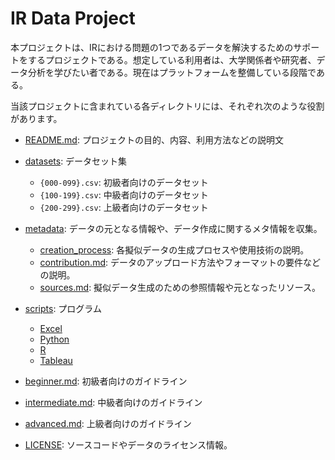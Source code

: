 # IR Data Project

本プロジェクトは、IRにおける問題の1つであるデータを解決するためのサポートをするプロジェクトである。想定している利用者は、大学関係者や研究者、データ分析を学びたい者である。現在はプラットフォームを整備している段階である。

当該プロジェクトに含まれている各ディレクトリには、それぞれ次のような役割があります。

- [README.md](README.md): プロジェクトの目的、内容、利用方法などの説明文

- [datasets](/datasets): データセット集
  - `{000-099}.csv`: 初級者向けのデータセット
  - `{100-199}.csv`: 中級者向けのデータセット
  - `{200-299}.csv`: 上級者向けのデータセット

- [metadata](/metadata): データの元となる情報や、データ作成に関するメタ情報を収集。
  - [creation_process](/creation_process): 各擬似データの生成プロセスや使用技術の説明。
  - [contribution.md](/contribution.md): データのアップロード方法やフォーマットの要件などの説明。
  - [sources.md](/sources.md): 擬似データ生成のための参照情報や元となったリソース。

- [scripts](/scripts): プログラム
  - [Excel](/scripts/Excel)
  - [Python](/scripts/Python)
  - [R](/scripts/R)
  - [Tableau](/scripts/Tableau)

- [beginner.md](/beginner.md): 初級者向けのガイドライン
- [intermediate.md](/intermediate.md): 中級者向けのガイドライン
- [advanced.md](/advanced.md): 上級者向けのガイドライン

- [LICENSE](/LICENSE): ソースコードやデータのライセンス情報。
